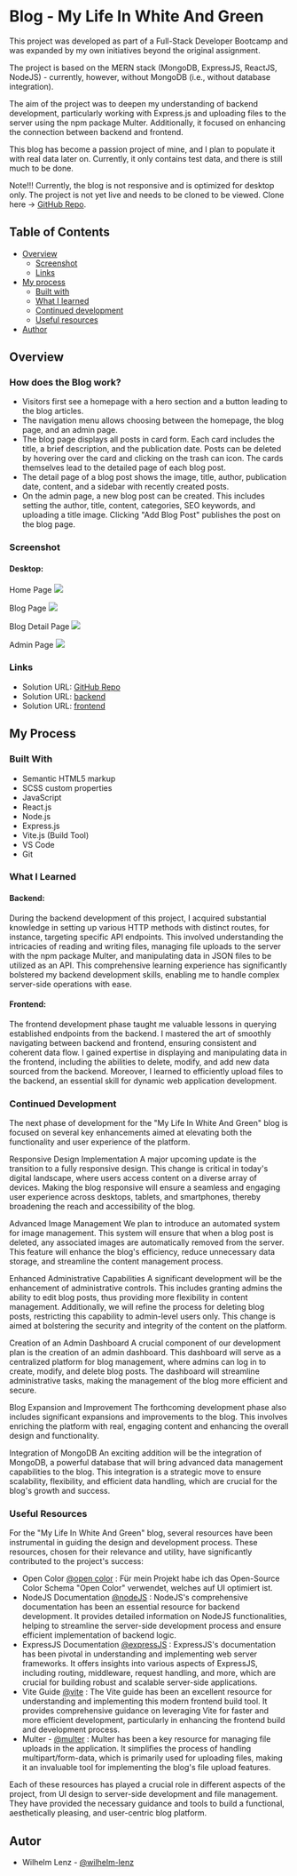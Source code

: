 # Blog - My Life In White And Green

This project was developed as part of a Full-Stack Developer Bootcamp and was expanded by my own initiatives beyond the original assignment.

The project is based on the MERN stack (MongoDB, ExpressJS, ReactJS, NodeJS) - currently, however, without MongoDB (i.e., without database integration).

The aim of the project was to deepen my understanding of backend development, particularly working with Express.js and uploading files to the server using the npm package Multer. Additionally, it focused on enhancing the connection between backend and frontend.

This blog has become a passion project of mine, and I plan to populate it with real data later on. Currently, it only contains test data, and there is still much to be done.

Note!!!
Currently, the blog is not responsive and is optimized for desktop only.
The project is not yet live and needs to be cloned to be viewed. Clone here -> [GitHub Repo](https://github.com/wilhelm-lenz/blog-my-life-in-white-and-green).

## Table of Contents

- [Overview](#overview)
  - [Screenshot](#screenshot)
  - [Links](#links)
- [My process](#my-process)
  - [Built with](#built-with)
  - [What I learned](#what-i-learned)
  - [Continued development](#continued-development)
  - [Useful resources](#useful-resources)
- [Author](#author)

## Overview

### How does the Blog work?

- Visitors first see a homepage with a hero section and a button leading to the blog articles.
- The navigation menu allows choosing between the homepage, the blog page, and an admin page.
- The blog page displays all posts in card form. Each card includes the title, a brief description, and the publication date. Posts can be deleted by hovering over the card and clicking on the trash can icon. The cards themselves lead to the detailed page of each blog post.
- The detail page of a blog post shows the image, title, author, publication date, content, and a sidebar with recently created posts.
- On the admin page, a new blog post can be created. This includes setting the author, title, content, categories, SEO keywords, and uploading a title image. Clicking "Add Blog Post" publishes the post on the blog page.

### Screenshot

#### Desktop:

Home Page
![](./frontend//public/screenshots-for-readme/screenshot-home-page.png)

Blog Page
![](./frontend//public/screenshots-for-readme/screenshot-blog-page.png)

Blog Detail Page
![](./frontend//public/screenshots-for-readme/screenshot-blog-detail-page.png)

Admin Page
![](./frontend//public/screenshots-for-readme/screenshot-admin-page.png)

### Links

- Solution URL: [GitHub Repo](https://github.com/wilhelm-lenz/blog-my-life-in-white-and-green)
- Solution URL: [backend](https://github.com/wilhelm-lenz/blog-my-life-in-white-and-green/tree/main/backend)
- Solution URL: [frontend](https://github.com/wilhelm-lenz/blog-my-life-in-white-and-green/tree/main/frontend)

## My Process

### Built With

- Semantic HTML5 markup
- SCSS custom properties
- JavaScript
- React.js
- Node.js
- Express.js
- Vite.js (Build Tool)
- VS Code
- Git

### What I Learned

#### Backend:

During the backend development of this project, I acquired substantial knowledge in setting up various HTTP methods with distinct routes, for instance, targeting specific API endpoints. This involved understanding the intricacies of reading and writing files, managing file uploads to the server with the npm package Multer, and manipulating data in JSON files to be utilized as an API. This comprehensive learning experience has significantly bolstered my backend development skills, enabling me to handle complex server-side operations with ease.

#### Frontend:

The frontend development phase taught me valuable lessons in querying established endpoints from the backend. I mastered the art of smoothly navigating between backend and frontend, ensuring consistent and coherent data flow. I gained expertise in displaying and manipulating data in the frontend, including the abilities to delete, modify, and add new data sourced from the backend. Moreover, I learned to efficiently upload files to the backend, an essential skill for dynamic web application development.

### Continued Development

The next phase of development for the "My Life In White And Green" blog is focused on several key enhancements aimed at elevating both the functionality and user experience of the platform.

Responsive Design Implementation
A major upcoming update is the transition to a fully responsive design. This change is critical in today's digital landscape, where users access content on a diverse array of devices. Making the blog responsive will ensure a seamless and engaging user experience across desktops, tablets, and smartphones, thereby broadening the reach and accessibility of the blog.

Advanced Image Management
We plan to introduce an automated system for image management. This system will ensure that when a blog post is deleted, any associated images are automatically removed from the server. This feature will enhance the blog's efficiency, reduce unnecessary data storage, and streamline the content management process.

Enhanced Administrative Capabilities
A significant development will be the enhancement of administrative controls. This includes granting admins the ability to edit blog posts, thus providing more flexibility in content management. Additionally, we will refine the process for deleting blog posts, restricting this capability to admin-level users only. This change is aimed at bolstering the security and integrity of the content on the platform.

Creation of an Admin Dashboard
A crucial component of our development plan is the creation of an admin dashboard. This dashboard will serve as a centralized platform for blog management, where admins can log in to create, modify, and delete blog posts. The dashboard will streamline administrative tasks, making the management of the blog more efficient and secure.

Blog Expansion and Improvement
The forthcoming development phase also includes significant expansions and improvements to the blog. This involves enriching the platform with real, engaging content and enhancing the overall design and functionality.

Integration of MongoDB
An exciting addition will be the integration of MongoDB, a powerful database that will bring advanced data management capabilities to the blog. This integration is a strategic move to ensure scalability, flexibility, and efficient data handling, which are crucial for the blog's growth and success.

### Useful Resources

For the "My Life In White And Green" blog, several resources have been instrumental in guiding the design and development process. These resources, chosen for their relevance and utility, have significantly contributed to the project's success:

- Open Color [@open color](https://yeun.github.io/open-color/) : Für mein Projekt habe ich das Open-Source Color Schema "Open Color" verwendet, welches auf UI optimiert ist.
- NodeJS Documentation [@nodeJS](https://nodejs.org/docs/latest/api/) : NodeJS's comprehensive documentation has been an essential resource for backend development. It provides detailed information on NodeJS functionalities, helping to streamline the server-side development process and ensure efficient implementation of backend logic.
- ExpressJS Documentation [@expressJS](https://expressjs.com/) : ExpressJS's documentation has been pivotal in understanding and implementing web server frameworks. It offers insights into various aspects of ExpressJS, including routing, middleware, request handling, and more, which are crucial for building robust and scalable server-side applications.
- Vite Guide [@vite](https://vitejs.dev/guide/) : The Vite guide has been an excellent resource for understanding and implementing this modern frontend build tool. It provides comprehensive guidance on leveraging Vite for faster and more efficient development, particularly in enhancing the frontend build and development process.
- Multer - [@multer](https://github.com/expressjs/multer) : Multer has been a key resource for managing file uploads in the application. It simplifies the process of handling multipart/form-data, which is primarily used for uploading files, making it an invaluable tool for implementing the blog's file upload features.

Each of these resources has played a crucial role in different aspects of the project, from UI design to server-side development and file management. They have provided the necessary guidance and tools to build a functional, aesthetically pleasing, and user-centric blog platform.

## Autor

- Wilhelm Lenz - [@wilhelm-lenz](https://github.com/wilhelm-lenz)
